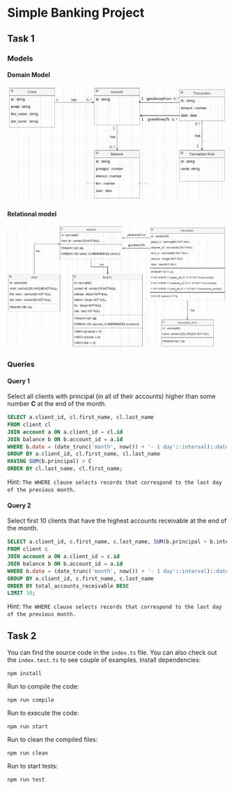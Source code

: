 # Simple Banking Project


## Task 1

### Models

#### Domain Model
![domain model](./images/domain_model.png)

#### Relational model
![relational model](./images/relational_model.png)

### Queries

#### Query 1
Select all clients with principal (in all of their accounts) higher than some number **C** at the end of the month.

```sql
SELECT a.client_id, cl.first_name, cl.last_name
FROM client cl
JOIN account a ON a.client_id = cl.id
JOIN balance b ON b.account_id = a.id
WHERE b.date = (date_trunc('month', now()) + '- 1 day'::interval)::date 
GROUP BY a.client_id, cl.first_name, cl.last_name
HAVING SUM(b.principal) > C
ORDER BY cl.last_name, cl.first_name;
```

Hint: `The WHERE clause selects records that correspond to the last day of the previous month.`

#### Query 2
Select first 10 clients that have the highest accounts receivable at the end of the month.

```sql
SELECT a.client_id, c.first_name, c.last_name, SUM(b.principal + b.interest - b.fee) AS total_accounts_receivable
FROM client c
JOIN account a ON a.client_id = c.id
JOIN balance b ON b.account_id = a.id
WHERE b.date = (date_trunc('month', now()) + '- 1 day'::interval)::date
GROUP BY a.client_id, c.first_name, c.last_name
ORDER BY total_accounts_receivable DESC
LIMIT 10;
```

Hint: `The WHERE clause selects records that correspond to the last day of the previous month.`

## Task 2
You can find the source code in the `index.ts` file. You can also check out the `index.test.ts` to see couple of examples.
Install dependencies:
```
npm install
```

Run to compile the code:
```
npm run compile
```

Run to execute the code:
```
npm run start
```

Run to clean the compiled files:
```
npm run clean
```

Run to start tests:
```
npm run test
```
